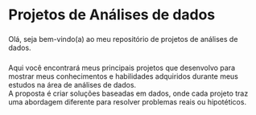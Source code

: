 <h1 align="left">Projetos de Análises de dados</h1>

###

<p align="left">Olá, seja bem-vindo(a) ao meu repositório de projetos de análises de dados.</p>

###

<p align="left">Aqui você encontrará meus principais projetos que desenvolvo para mostrar meus conhecimentos e habilidades adquiridos durante meus estudos na área de análises de dados.<br> A proposta é criar soluções baseadas em dados, onde cada projeto traz uma abordagem diferente para resolver problemas reais ou hipotéticos.</p>

###